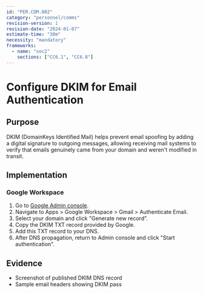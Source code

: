 ```yaml
---
id: "PER.COM.002"
category: "personnel/comms"
revision-version: 1
revision-date: "2024-01-07"
estimate-time: "30m"
necessity: "mandatory"
frameworks:
  - name: "soc2"
    sections: ["CC6.1", "CC6.8"]
---
```


# Configure DKIM for Email Authentication

## Purpose

DKIM (DomainKeys Identified Mail) helps prevent email spoofing by adding a
digital signature to outgoing messages, allowing receiving mail systems to
verify that emails genuinely came from your domain and weren't modified in
transit.

## Implementation

### Google Workspace

1. Go to [Google Admin console](admin.google.com).
2. Navigate to Apps > Google Workspace > Gmail > Authenticate Email.
3. Select your domain and click "Generate new record".
4. Copy the DKIM TXT record provided by Google.
5. Add this TXT record to your DNS.
6. After DNS propagation, return to Admin console and click "Start
   authentication".

## Evidence

- Screenshot of published DKIM DNS record
- Sample email headers showing DKIM pass
